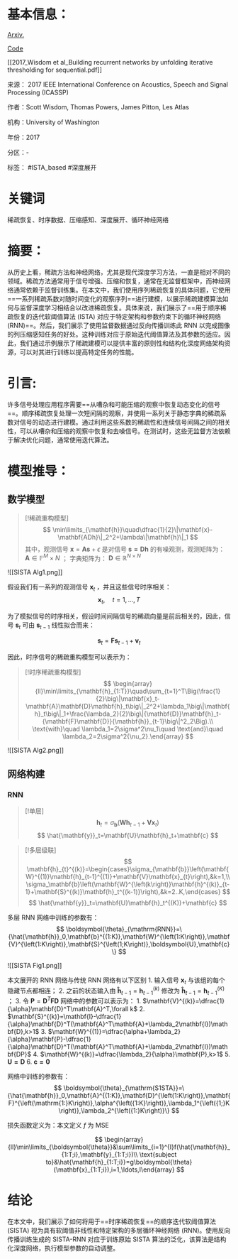 # 基本信息：

[Arxiv.](https://arxiv.org/abs/1611.07252)

[Code](https://github.com/stwisdom/sista-rnn)

[[2017_Wisdom et al_Building recurrent networks by unfolding iterative thresholding for sequential.pdf]]

来源： 2017 IEEE International Conference on Acoustics, Speech and Signal Processing (ICASSP)

作者：Scott Wisdom, Thomas Powers, James Pitton, Les Atlas

机构：University of Washington

年份：2017

分区：-

标签： #ISTA_based #深度展开 

# 关键词

稀疏恢复、时序数据、压缩感知、深度展开、循环神经网络


# 摘要：

从历史上看，稀疏方法和神经网络，尤其是现代深度学习方法，一直是相对不同的领域。稀疏方法通常用于信号增强、压缩和恢复，通常在无监督框架中，而神经网络通常依赖于监督训练集。在本文中，我们使用序列稀疏恢复的具体问题，它使用==一系列稀疏系数对随时间变化的观察序列==进行建模，以展示稀疏建模算法如何与监督深度学习相结合以改进稀疏恢复。具体来说，我们展示了==用于顺序稀疏恢复的迭代软阈值算法 (ISTA) 对应于特定架构和参数约束下的循环神经网络 (RNN)==。然后，我们展示了使用监督数据通过反向传播训练此 RNN 以完成图像的列压缩感知任务的好处。这种训练对应于原始迭代阈值算法及其参数的适应。因此，我们通过示例展示了稀疏建模可以提供丰富的原则性和结构化深度网络架构资源，可以对其进行训练以提高特定任务的性能。

# 引言:

许多信号处理应用程序需要==从嘈杂和可能压缩的观察中恢复动态变化的信号==。顺序稀疏恢复处理一次短间隔的观察，并使用一系列关于静态字典的稀疏系数对信号的动态进行建模。通过利用这些系数的稀疏性和连续信号间隔之间的相关性，可以从嘈杂和压缩的观察中恢复和去噪信号。在测试时，这些无监督方法依赖于解决优化问题，通常使用迭代算法。

# 模型推导：

## 数学模型

>[!稀疏重构模型]
>$$
>\min\limits_{\mathbf{h}}\quad\dfrac{1}{2}\|\mathbf{x}-\mathbf{ADh}\|_2^2+\lambda\|\mathbf{h}\|_1
>$$
>其中，观测信号 $\mathbf{x}=\mathbf{As}+\epsilon$ 是对信号 $\mathbf{s=Dh}$ 的有噪观测，观测矩阵为：$\mathbf{A}\in\mathbb{F}^M\times N$ ； 字典矩阵为： $\mathbf{D}\in\mathbb{R}^{N\times N}$

![[SISTA Alg1.png]]

假设我们有一系列的观测信号 $\mathbf{x}_t$ ，并且这些信号时序相关：
$$
\mathbf{x}_t,\quad t=1,...,T
$$

为了模拟信号的时序相关，假设时间间隔信号的稀疏向量是前后相关的，因此，信号 $\mathbf{s}_t$ 可由 $\mathbf{s}_{t-1}$ 线性拟合而来：

$$
\mathbf{s}_t=\mathbf{Fs}_{t-1}+\mathbf{v}_t
$$

因此，时序信号的稀疏重构模型可以表示为：

>[!时序稀疏重构模型]
>$$
>\begin{array}{ll}\min\limits_{\mathbf{h}_{1:T}}\quad\sum_{t=1}^T\Big(\frac{1}{2}\big\|\mathbf{x}_t-\mathbf{A}\mathbf{D}\mathbf{h}_t\big\|_2^2+\lambda_1\big\|\mathbf{h}_t\big\|_1+\frac{\lambda_2}{2}\big\|{\mathbf{D}}\mathbf{h}_t-{\mathbf{F}\mathbf{D}}{\mathbf{h}}_{t-1}\big\|^2_2\Big).\\ \text{with}\quad \lambda_1=2\sigma^2\nu_1\quad \text{and}\quad \lambda_2=2\sigma^2{\nu_2}.\end{array}
>$$

![[SISTA Alg2.png]]

## 网络构建

### RNN

>[!单层]
>$$
>\mathbf{h}_t=\sigma_{\mathbf{b}}\left(\mathbf{W}\mathbf{h}_{t-1}+\mathbf{V}\mathbf{x}_t\right)
>$$
>$$ \hat{\mathbf{y}}_t=\mathbf{U}\mathbf{h}_t+\mathbf{c}
>$$

>[!多层级联]
>$$
>\mathbf{h}_{t}^{(k)}=\begin{cases}\sigma_{\mathbf{b}}\left(\mathbf{W}^{(1)}\mathbf{h}_{t-1}^{(1)}+\mathbf{V}\mathbf{x}_{t}\right),&k=1,\\ \sigma_\mathbf{b}\left(\mathbf{W}^{\left(k\right)}\mathbf{h}^{(k)}_{t-1}+\mathbf{S}^{(k)}\mathbf{h}_t^{(k-1)}\right),&k=2..K,\end{cases}
>$$
>$$ \hat{\mathbf{y}}_t=\mathbf{U}\mathbf{h}_t^{(K)}+\mathbf{c}
>$$

多层 RNN 网络中训练的参数有：
$$
\boldsymbol{\theta}_{\mathrm{RNN}}=\{\hat{\mathbf{h}}_0,\mathbf{b}^{(1:K)},\mathbf{W}^{\left(1:K\right)},\mathbf{V}^{\left(1:K\right)},\mathbf{S}^{\left(1;K\right)},\boldsymbol{U},\mathbf{c}\}
$$

![[SISTA Fig1.png]]

本文展开的 RNN 网络与传统 RNN 网络有以下区别
	1. 输入信号 $\mathbf{x}_t$ 与该组的每个隐藏节点都相连；
	2. 之前的状态输入由 $\mathbf{\hat{h}}_{t-1}=\mathbf{h}_{t-1}^{(k)}$ 修改为 $\mathbf{\hat{h}}_{t-1}=\mathbf{h}_{t-1}^{(K)}$  ；
	3. 令 $\mathbf{P}=\mathbf{D}^T\mathbf{F}\mathbf{D}$ 网络中的参数可以表示为：
		1. $\mathbf{V}^{(k)}=\dfrac{1}{\alpha}\mathbf{D}^T\mathbf{A}^T,\forall k$
		2. $\mathbf{S}^{(k)}=\mathbf{I}-\dfrac{1}{\alpha}\mathbf{D}^T(\mathbf{A}^T\mathbf{A}+\lambda_2\mathbf{I})\mathbf{D},k>1$
		3. $\mathbf{W}^{(1)}=\dfrac{\alpha+\lambda_2}{\alpha}\mathbf{P}-\dfrac{1}{\alpha}\mathbf{D}^T(\mathbf{A}^T\mathbf{A}+\lambda_2\mathbf{I})\mathbf{DP}$
		4. $\mathbf{W}^{(k)}=\dfrac{\lambda_2}{\alpha}\mathbf{P},k>1$
		5. $\mathbf{U=D}$
		6. $\mathbf{c=0}$

网络中训练的参数有：
$$
\boldsymbol{\theta}_{\mathrm{S1STA}}=\{\hat{\mathbf{h}}_0,\mathbf{A}^{(1:K)},\mathbf{D}^{\left(1:K\right)},\mathbf{F}^{\left(\mathrm{1:}K\right)},\alpha^{\left({1:K}\right)},\lambda_1^{\left({1;}K\right)},\lambda_2^{\left({1:}K\right)}\}
$$

损失函数定义为：本文定义 $f$  为 MSE

$$
\begin{array}{ll}\min\limits_{\boldsymbol{\theta}}&\sum\limits_{i=1}^{I}f(\hat{\mathbf{h}}_{1:T;i},\mathbf{y}_{1:T;i})\\ \text{subject to}&\hat{\mathbf{h}_{1:T;i}}=g\boldsymbol{\theta}(\mathbf{x}_{1:T;i}),i=1,\ldots,I\end{array}
$$

# 结论

在本文中，我们展示了如何将用于==时序稀疏恢复==的顺序迭代软阈值算法 (SISTA) 视为具有软阈值非线性和特定架构的多层循环神经网络 (RNN)。使用反向传播训练生成的 SISTA-RNN 对应于训练原始 SISTA 算法的泛化，该算法是结构化深度网络，执行模型参数的自动调整。